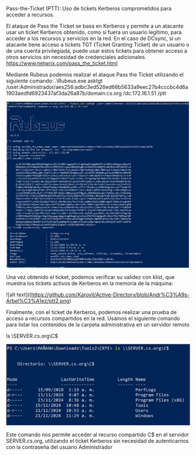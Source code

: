 Pass-the-Ticket (PTT): Uso de tickets Kerberos comprometidos para acceder a recursos.

El ataque de Pass the Ticket se basa en Kerberos y permite a un atacante usar un ticket
Kerberos obtenido, como si fuera un usuario legítimo, para acceder a los recursos y
servicios en la red. En el caso de DCsync, si un atacante tiene acceso a tickets TGT
(Ticket Granting Ticket) de un usuario o de una cuenta privilegiada, puede usar estos
tickets para obtener acceso a otros servicios sin necesidad de credenciales adicionales.
https://www.netwrix.com/pass_the_ticket.html

Mediante Rubeus podemos realizar el ataque Pass the Ticket utilizando el siguiente comando:
.\Rubeus.exe asktgt /user:Administrador/aes256:adbc3ed526ed66b5633a9eec27b4cccbc4d6a1903aedfd6923437af3da26a87b/domain:cs.org /dc:172.16.1.51 /ptt

![alt text](https://github.com/Karovil/Active-Directory/blob/Andr%C3%A9s-Arbel%C3%A1ez/ptt1.png)

Una vez obtenido el ticket, podemos verificar su validez con klist, que muestra los
tickets activos de Kerberos en la memoria de la máquina:

![alt text]((https://github.com/Karovil/Active-Directory/blob/Andr%C3%A9s-Arbel%C3%A1ez/ptt2.png)

Finalmente, con el ticket de Kerberos, podemos realizar una prueba de acceso a
recursos compartidos en la red. Usamos el siguiente comando para listar los contenidos
de la carpeta administrativa en un servidor remoto

ls \\SERVER.cs.org\C$

![alt text](https://github.com/Karovil/Active-Directory/blob/Andr%C3%A9s-Arbel%C3%A1ez/ptt3.png)

Este comando nos permite acceder al recurso compartido C$ en el servidor
SERVER.cs.org, utilizando el ticket Kerberos sin necesidad de autenticarnos con la
contraseña del usuario Administrador
